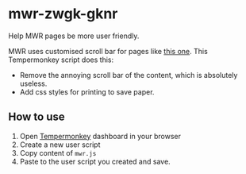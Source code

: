 # mwr-zwgk-gknr
Help MWR pages be more user friendly.

MWR uses customised scroll bar for pages like [this one](http://www.mwr.gov.cn/zwgk/gknr/202307/t20230727_1676161.html). This Tempermonkey script does this:

- Remove the annoying scroll bar of the content, which is absolutely useless.
- Add css styles for printing to save paper.

## How to use

1. Open [Tempermonkey](https://www.tampermonkey.net/) dashboard in your browser
1. Create a new user script
1. Copy content of `mwr.js`
2. Paste to the user script you created and save.
